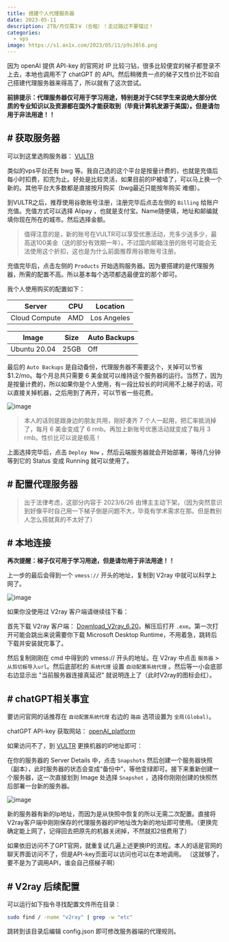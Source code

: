 ```yaml
---
title: 搭建个人代理服务器
date: 2023-05-11
description: 2TB/月仅需3￥（合租）！走过路过不要错过！
categories: 
  - vps
image: https://s1.ax1x.com/2023/05/11/p9sJ8l6.png
---
```


因为 openAI 提供 API-key 的官网对 IP 比较刁钻，很多比较便宜的梯子都登录不上去，本地也调用不了 chatGPT 的 API。然后稍微贵一点的梯子又性价比不如自己搭建代理服务器来得高了，所以就有了这次尝试。

**前排提示：代理服务器仅可用于学习用途，特别是对于CSE学生来说绝大部分优质的专业知识以及资源都在国外才能获取到（毕竟计算机发源于美国）。但是请勿用于非法用途！！**

## # 获取服务器

可以到这里选购服务器： [VULTR](https://my.vultr.com/)

类似的vps平台还有 bwg 等。我自己选的这个平台是按量计费的，也就是充值后每小时扣费，扣完为止。好处是比较灵活，如果目前的IP被墙了，可以马上换一个新的。其他平台大多数都是直接按月购买（bwg最近只能按年购买 难绷）。

到VULTR之后，推荐使用谷歌账号注册，注册完毕后点击左侧的 `Billing` 给账户充值。充值方式可以选择 Alipay ，也就是支付宝。Name随便填，地址和邮编就填你现在所在的城市。然后选择金额。

> 值得注意的是，新的账号在VULTR可以享受优惠活动，充多少送多少，最高送100美金（送的部分有效期一年）。不过国内邮箱注册的账号可能会无法使用这个折扣，这也是为什么前面推荐用谷歌账号注册。

充值完毕后，点击左侧的 `Products` 开始选购服务器。因为要搭建的是代理服务器，所需的配置不高。所以基本每个选项都选最便宜的那个即可。

我个人使用购买的配置如下：

| Server |   CPU   | Location |
| ------ |   ---   | -------- |
|Cloud Compute|AMD|Los Angeles|

| Image | Size | Auto Backups |
| ----- | ---- | ------------ |
|Ubuntu 20.04|  25GB  |  Off  |

最后的 `Auto Backups` 是自动备份，代理服务器不需要这个，关掉可以节省 $1.2/mo。每个月总共只需要 6 美金就可以维持这个服务器的运行。当然了，因为是按量计费的，所以如果你是个人使用，有一段比较长的时间用不上梯子的话，可以直接关掉机器，之后用到了再开，可以节省一些花费。

![image](https://s1.ax1x.com/2023/05/11/p9skvEF.png)

> 本人的话则是跟身边的朋友共用，刚好凑齐 7 个人一起用，把汇率抵消掉了，每月 6 美金变成了 6 rmb。再加上新账号优惠活动就变成了每月 3 rmb。性价比可以说是极高！

上面选择完毕后，点击 `Deploy Now` ，然后云端服务器就会开始部署，等待几分钟等到它的 Status 变成 Running 就可以使用了。


## # 配置代理服务器

> 出于法律考虑，这部分内容于 2023/6/26 由博主主动下架。（因为突然意识到好像平时自己用一下梯子倒是问题不大，毕竟有学术需求在那。但是教别人怎么搭就真的不太好了）

## # 本地连接

**再次提醒：梯子仅可用于学习用途，但是请勿用于非法用途！！**

上一步的最后会得到一个 `vmess://` 开头的地址，复制到 V2ray 中就可以科学上网了。

![image](https://s1.ax1x.com/2023/05/12/p9sOKfO.png)

如果你没使用过 V2ray 客户端请继续往下看：

首先下载 V2ray 客户端： [Download_V2ray_6.20](https://github.com/2dust/v2rayN/releases/download/6.20/v2rayN-With-Core.zip)。解压后打开 `.exe`。第一次打开可能会跳出来说需要你下载 Microsoft Desktop Runtime，不用着急，跳转后下载并安装就完事了。

然后复制刚刚在 cmd 中得到的 vmess:// 开头的地址。在 V2ray 中点击 `服务器` > `从剪切板导入url`。然后底部栏的 `系统代理` 设置 `自动配置系统代理` 。然后等一小会底部右边显示出 "当前服务器连接真延迟" 就说明连上了（此时V2ray的图标会红）。

## # chatGPT相关事宜

要访问官网的话推荐在 `自动配置系统代理` 右边的 `路由` 选项设置为 `全局(Global)`。

chatGPT API-key 获取网站： [openAI_platform](https://platform.openai.com/)

如果访问不了，到 [VULTR](https://my.vultr.com/) 更换机器的IP地址即可：

在你的服务器的 Server Details 中，点击 `Snapshots` 然后创建一个服务器快照（副本），此时服务器的状态会变成“备份中”，等他变绿即可。接下来重新创建一个服务器，这一次直接划到 Image 处选择 `Snapshot` ，选择你刚刚创建的快照然后部署一台新的服务器。

![image](https://s1.ax1x.com/2023/05/11/p9sAPjx.png)

新的服务器有新的Ip地址，而因为是从快照中恢复的所以无需二次配置。直接将V2ray客户端中刚刚保存的代理服务器的IP地址改为新的地址即可使用。（更换完确定能上网了，记得回去把原先的机器关闭掉，不然就扣2倍费用了）

如果依旧访问不了GPT官网，就重复试几遍上述更换IP的流程。本人的话是官网的聊天界面访问不了，但是API-key页面可以访问也可以在本地调用。
（这就够了，要不是为了调用API，谁会自己搭梯子啊）


## # V2ray 后续配置

可以运行如下指令寻找配置文件所在目录：

```sh
sudo find / -name "v2ray" | grep -w "etc"
```

跳转到该目录后编辑 config.json 即可修改服务器端的代理规则。
